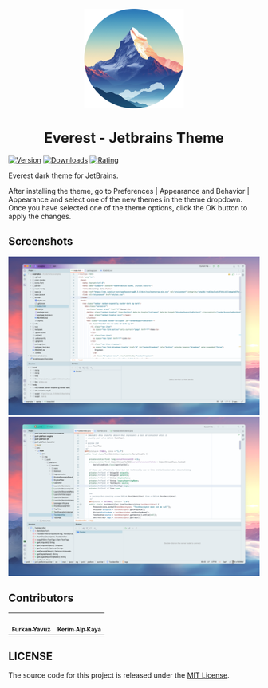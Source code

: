<p align="center">
   <a href="https://plugins.jetbrains.com/plugin/22487-everest-theme">
    <img src="./icon.png" alt="Logo" width=200>
  </a>
</p>

<h1 align="center">
Everest - Jetbrains Theme
</h1>

[![Version](https://img.shields.io/jetbrains/plugin/v/22487-everest-theme.svg?label=Version&style=for-the-badge&logo=jetbrains)](https://plugins.jetbrains.com/plugin/22487-everest-theme)
[![Downloads](https://img.shields.io/jetbrains/plugin/d/22487-everest-theme.svg?style=for-the-badge&logo=jetbrains)](https://plugins.jetbrains.com/plugin/22487-everest-theme)
[![Rating](https://img.shields.io/jetbrains/plugin/r/rating/22487-everest-theme?label=Rating&style=for-the-badge&logo=jetbrains)](https://plugins.jetbrains.com/plugin/22487-everest-theme)

<!-- Plugin description -->
Everest dark theme for JetBrains.

After installing the theme, go to Preferences | Appearance and Behavior | Appearance and select one of the new themes in the theme dropdown.
Once you have selected one of the theme options, click the OK button to apply the changes.

<!-- Plugin description end -->

## Screenshots

<img src="./screenshot-1.png" alt="screenshot">
<img src="./screenshot-2.png" alt="screenshot">

## Contributors

<!-- ALL-CONTRIBUTORS-LIST:START - Do not remove or modify this section -->
<!-- prettier-ignore-start -->
<!-- markdownlint-disable -->
<table>
  <tr>
    <td align="center"><a href="https://github.com/furknyavuz"><img src="https://avatars0.githubusercontent.com/u/2248168?s=460&u=435ef6ade0785a7a135ce56cae751fb3ade1d126&v=4" width="100px;" alt=""/><br /><sub><b>Furkan Yavuz</b></sub></a><br /></td>
    <td align="center"><a href="https://github.com/kerimalp"><img src="https://avatars.githubusercontent.com/u/90132495?v=4" width="100px;" alt=""/><br /><sub><b>Kerim Alp Kaya</b></sub></a><br /></td>
  </tr>
</table>

<!-- markdownlint-enable -->
<!-- prettier-ignore-end -->

<!-- ALL-CONTRIBUTORS-LIST:END -->

## LICENSE

The source code for this project is released under the [MIT License](LICENSE).
